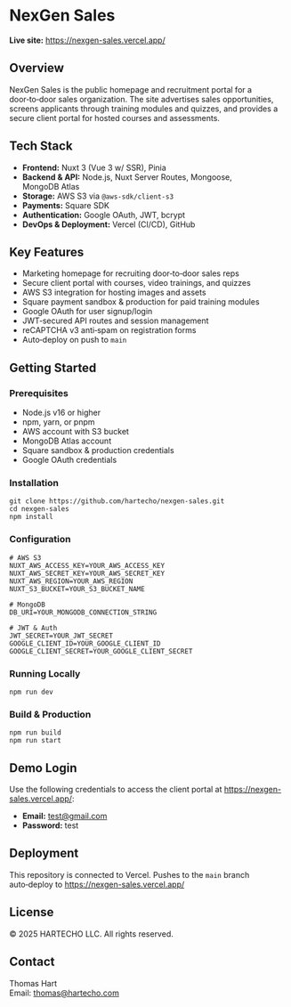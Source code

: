 # NexGen Sales

**Live site:** https://nexgen-sales.vercel.app/

## Overview

NexGen Sales is the public homepage and recruitment portal for a door‑to‑door sales organization. The site advertises sales opportunities, screens applicants through training modules and quizzes, and provides a secure client portal for hosted courses and assessments.

## Tech Stack

- **Frontend:** Nuxt 3 (Vue 3 w/ SSR), Pinia  
- **Backend & API:** Node.js, Nuxt Server Routes, Mongoose, MongoDB Atlas  
- **Storage:** AWS S3 via `@aws-sdk/client-s3`  
- **Payments:** Square SDK  
- **Authentication:** Google OAuth, JWT, bcrypt  
- **DevOps & Deployment:** Vercel (CI/CD), GitHub  

## Key Features

- Marketing homepage for recruiting door‑to‑door sales reps  
- Secure client portal with courses, video trainings, and quizzes  
- AWS S3 integration for hosting images and assets  
- Square payment sandbox & production for paid training modules  
- Google OAuth for user signup/login  
- JWT‑secured API routes and session management  
- reCAPTCHA v3 anti‑spam on registration forms  
- Auto‑deploy on push to `main`  

## Getting Started

### Prerequisites

- Node.js v16 or higher  
- npm, yarn, or pnpm  
- AWS account with S3 bucket  
- MongoDB Atlas account  
- Square sandbox & production credentials  
- Google OAuth credentials  

### Installation

    git clone https://github.com/hartecho/nexgen-sales.git
    cd nexgen-sales
    npm install

### Configuration

    # AWS S3
    NUXT_AWS_ACCESS_KEY=YOUR_AWS_ACCESS_KEY
    NUXT_AWS_SECRET_KEY=YOUR_AWS_SECRET_KEY
    NUXT_AWS_REGION=YOUR_AWS_REGION
    NUXT_S3_BUCKET=YOUR_S3_BUCKET_NAME

    # MongoDB
    DB_URI=YOUR_MONGODB_CONNECTION_STRING

    # JWT & Auth
    JWT_SECRET=YOUR_JWT_SECRET
    GOOGLE_CLIENT_ID=YOUR_GOOGLE_CLIENT_ID
    GOOGLE_CLIENT_SECRET=YOUR_GOOGLE_CLIENT_SECRET

### Running Locally

    npm run dev

### Build & Production

    npm run build
    npm run start

## Demo Login

Use the following credentials to access the client portal at https://nexgen-sales.vercel.app/:

- **Email:** test@gmail.com  
- **Password:** test  

## Deployment

This repository is connected to Vercel. Pushes to the `main` branch auto‑deploy to https://nexgen-sales.vercel.app/

## License

© 2025 HARTECHO LLC. All rights reserved.

## Contact

Thomas Hart  
Email: thomas@hartecho.com  
